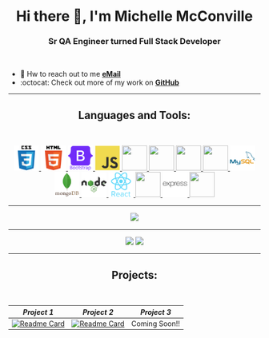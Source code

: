 <h1 align="center"> Hi there 👋, I'm Michelle McConville </h1>
<h3 align="center">Sr QA Engineer turned Full Stack Developer</h3><br />

- 📧 Hw to reach out to me [**eMail**](mailto:dev.mchel@gmail.com)
- :octocat: Check out more of my work on [**GitHub**](https://github.com/MichelleMcConville)

<hr/>
<h2 align="center">Languages and Tools:</h2><br />
<p align="center"> 

<a href="https://www.w3schools.com/css/" target="_blank"> 
  <img src="https://raw.githubusercontent.com/devicons/devicon/master/icons/css3/css3-original-wordmark.svg" width="50" height="50"/> </a>
<a href="https://www.w3.org/html/" target="_blank"> 
  <img src="https://raw.githubusercontent.com/devicons/devicon/master/icons/html5/html5-original-wordmark.svg" width="50" height="50"/> </a>
<a href="https://getbootstrap.com" target="_blank"> 
  <img src="https://raw.githubusercontent.com/devicons/devicon/master/icons/bootstrap/bootstrap-plain-wordmark.svg" width="50" height="50"/> </a>
<a href="https://developer.mozilla.org/en-US/docs/Web/JavaScript" target="_blank"> 
  <img src="https://raw.githubusercontent.com/devicons/devicon/master/icons/javascript/javascript-original.svg" width="50" height="50"/> </a>
<a href="https://git-scm.com/" target="_blank"> 
  <img src="https://www.vectorlogo.zone/logos/git-scm/git-scm-icon.svg" width="50" height="50"/> </a>
<a href="https://www.gnu.org/software/bash/" target="_blank"> 
  <img src="https://www.vectorlogo.zone/logos/gnu_bash/gnu_bash-icon.svg" width="50" height="50"/> </a>
<a href="https://heroku.com" target="_blank"> 
  <img src="https://www.vectorlogo.zone/logos/heroku/heroku-icon.svg" width="50" height="50"/> </a>
<a href="https://materializecss.com/" target="_blank"> 
  <img src="https://raw.githubusercontent.com/prplx/svg-logos/5585531d45d294869c4eaab4d7cf2e9c167710a9/svg/materialize.svg" width="50" height="50"/> </a>
<a href="https://www.mysql.com/" target="_blank"> 
  <img src="https://raw.githubusercontent.com/devicons/devicon/master/icons/mysql/mysql-original-wordmark.svg" width="50" height="50"/> </a>
<a href="https://www.mongodb.com/" target="_blank"> 
  <img src="https://raw.githubusercontent.com/devicons/devicon/master/icons/mongodb/mongodb-original-wordmark.svg" width="50" height="50"/> </a>
<a href="https://nodejs.org" target="_blank"> 
  <img src="https://raw.githubusercontent.com/devicons/devicon/master/icons/nodejs/nodejs-original-wordmark.svg" width="50" height="50"/> </a>
<a href="https://reactjs.org/" target="_blank"> 
  <img src="https://raw.githubusercontent.com/devicons/devicon/master/icons/react/react-original-wordmark.svg" width="50" height="50"/> </a>
<a href="https://www.chartjs.org" target="_blank"> 
  <img src="https://www.chartjs.org/media/logo-title.svg" width="50" height="50"/> </a>
<a href="https://expressjs.com" target="_blank"> 
  <img src="https://raw.githubusercontent.com/devicons/devicon/master/icons/express/express-original-wordmark.svg" width="50" height="50"/> </a>
<a href="https://postman.com" target="_blank"> 
  <img src="https://www.vectorlogo.zone/logos/getpostman/getpostman-icon.svg" width="50" height="50"/> </a> </p>

<hr/>
<p align="center"> <a href="https://github.com/ryo-ma/github-profile-trophy">
  <img width=800 src="https://github-profile-trophy.vercel.app/?username=MichelleMcConville&theme=juicyfresh&margin-w=7&column=7" /></a> </p>
  
<hr/>
<p align="center">
  <img height="137px" src="https://github-readme-stats.vercel.app/api?username=MichelleMcConville&show_icons=true&hide_border=true&include_all_commits=true&count_private=true&line_height=21&text_color=000&icon_color=000&bg_color=0,ea6161,ffc64d,fffc4d,52fa5a&theme=graywhite" />
  <img height="137px" src="https://github-readme-stats.vercel.app/api/top-langs/?username=MichelleMcConville&hide=html&hide_border=true&layout=compact&langs_count=7&exclude_repo=comp426,Redventures-Movie-Quotes&text_color=000&icon_color=fff&bg_color=0,52fa5a,4dfcff,c64dff&theme=graywhite" /></a> </p>
  
<hr/>
<h2 align="center">Projects:</h2><br />

| ***Project 1*** | ***Project 2*** | ***Project 3*** |
| :-------------: | :-------------: | :-------------: |
| [![Readme Card](https://github-readme-stats.vercel.app/api/pin/?username=MichelleMcConville&repo=P1-camping-spot-finder&theme=tokyonight)](https://github.com/MichelleMcConville/P1-camping-spot-finder) | [![Readme Card](https://github-readme-stats.vercel.app/api/pin/?username=MichelleMcConville&repo=P2-tpoops&theme=tokyonight)](https://github.com/MichelleMcConville/P2-tpoops) | Coming Soon!! |

